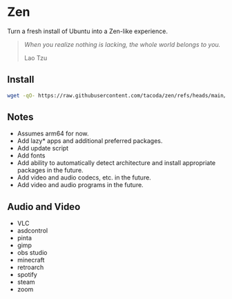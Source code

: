 # Zen

Turn a fresh install of Ubuntu into a Zen-like experience.

> _When you realize nothing is lacking, the whole world belongs to you._
>
> Lao Tzu

## Install

```sh
wget -qO- https://raw.githubusercontent.com/tacoda/zen/refs/heads/main/zen | bash
```

## Notes

- Assumes arm64 for now.
- Add lazy* apps and additional preferred packages.
- Add update script
- Add fonts
- Add ability to automatically detect architecture and install appropriate packages in the future.
- Add video and audio codecs, etc. in the future.
- Add video and audio programs in the future.

## Audio and Video

- VLC
- asdcontrol
- pinta
- gimp
- obs studio
- minecraft
- retroarch
- spotify
- steam
- zoom
